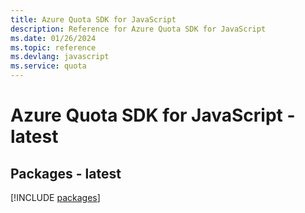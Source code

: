 ```yaml
---
title: Azure Quota SDK for JavaScript
description: Reference for Azure Quota SDK for JavaScript
ms.date: 01/26/2024
ms.topic: reference
ms.devlang: javascript
ms.service: quota
---
```

# Azure Quota SDK for JavaScript - latest
## Packages - latest
[!INCLUDE [packages](quota-index.md)]